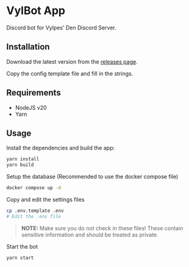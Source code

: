 # VylBot App

Discord bot for Vylpes' Den Discord Server.

## Installation

Download the latest version from the [releases page](https://git.vylpes.xyz/rabbitlabs/vylbot-app/releases).

Copy the config template file and fill in the strings.

## Requirements

- NodeJS v20
- Yarn

## Usage

Install the dependencies and build the app:

```bash
yarn install
yarn build
```

Setup the database (Recommended to use the docker compose file)

```bash
docker compose up -d
```

Copy and edit the settings files

```bash
cp .env.template .env
# Edit the .env file
```

> **NOTE:** Make sure you do *not* check in these files! These contain sensitive information and should be treated as private.

Start the bot

```bash
yarn start
```